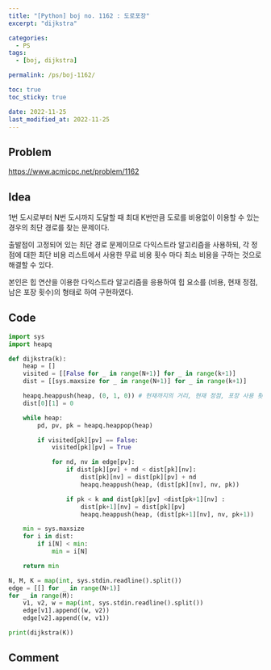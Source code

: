 ```yaml
---
title: "[Python] boj no. 1162 : 도로포장"
excerpt: "dijkstra"

categories:
  - PS
tags:
  - [boj, dijkstra]

permalink: /ps/boj-1162/

toc: true
toc_sticky: true

date: 2022-11-25
last_modified_at: 2022-11-25
---
```


## Problem

<https://www.acmicpc.net/problem/1162>

## Idea

1번 도시로부터 N번 도시까지 도달할 때 최대 K번만큼 도로를 비용없이 이용할 수 있는 경우의 최단 경로를 찾는 문제이다.

출발점이 고정되어 있는 최단 경로 문제이므로 다익스트라 알고리즘을 사용하되, 각 정점에 대한 최단 비용 리스트에서 사용한 무료 비용 횟수 마다 최소 비용을 구하는 것으로 해결할 수 있다.

본인은 힙 연산을 이용한 다익스트라 알고리즘을 응용하여 힙 요소를 (비용, 현재 정점, 남은 포장 횟수)의 형태로 하여 구현하였다.

## Code

```py
import sys
import heapq

def dijkstra(k):
    heap = []
    visited = [[False for _ in range(N+1)] for _ in range(k+1)]
    dist = [[sys.maxsize for _ in range(N+1)] for _ in range(k+1)]

    heapq.heappush(heap, (0, 1, 0)) # 현재까지의 거리, 현재 정점, 포장 사용 횟수
    dist[0][1] = 0

    while heap:
        pd, pv, pk = heapq.heappop(heap)

        if visited[pk][pv] == False:
            visited[pk][pv] = True

            for nd, nv in edge[pv]:
                if dist[pk][pv] + nd < dist[pk][nv]:
                    dist[pk][nv] = dist[pk][pv] + nd
                    heapq.heappush(heap, (dist[pk][nv], nv, pk))

                if pk < k and dist[pk][pv] <dist[pk+1][nv] :
                    dist[pk+1][nv] = dist[pk][pv]
                    heapq.heappush(heap, (dist[pk+1][nv], nv, pk+1))

    min = sys.maxsize
    for i in dist:
        if i[N] < min:
            min = i[N]

    return min

N, M, K = map(int, sys.stdin.readline().split())
edge = [[] for _ in range(N+1)]
for _ in range(M):
    v1, v2, w = map(int, sys.stdin.readline().split())
    edge[v1].append((w, v2))
    edge[v2].append((w, v1))

print(dijkstra(K))
```

## Comment


